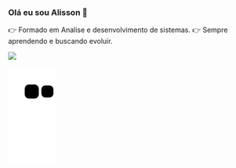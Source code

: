 ### Olá eu sou Alisson 🤙 
👉 Formado em Analise e desenvolvimento de sistemas.
👉 Sempre aprendendo e buscando evoluir.


<div>
<a href= "https://www.linkedin.com/in/alisson-santana-parra-b39709128/"taget="_blank"><img src="https://img.shields.io/badge/LinkedIn-0077B5?style=for-the-badge&logo=linkedin&logoColor=white" taget="_blank"><a/>
<div/>

  
  
   ![snake gif](https://github.com/AlissonParra/AlissonParra/blob/output/github-contribution-grid-snake.svg)
    

